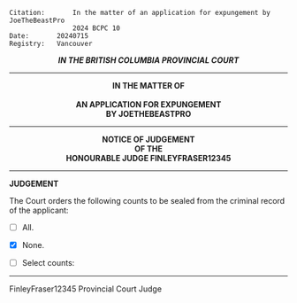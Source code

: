 	Citation:       In the matter of an application for expungement by JoeTheBeastPro
                	2024 BCPC 10
	Date:		20240715
	Registry:	Vancouver

<p align="center"><b><i> IN THE BRITISH COLUMBIA PROVINCIAL COURT </b></i>

---

<p align="center"><b>
				IN THE MATTER OF
<br><br>			AN APPLICATION FOR EXPUNGEMENT 
<br>                            BY JOETHEBEASTPRO
<br>				

---

<p align="center">		
				NOTICE OF JUDGEMENT
<br>				OF THE
<br>				HONOURABLE JUDGE FINLEYFRASER12345

</b>
	
---

**JUDGEMENT**

The Court orders the following counts to be sealed from the criminal record of the applicant:
- [ ] All.
- [x] None.
- [ ] Select counts:

	
---

FinleyFraser12345
Provincial Court Judge
